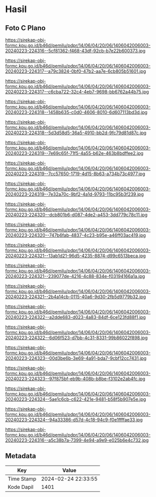 # Hasil

## Foto C Plano

https://sirekap-obj-formc.kpu.go.id/b46d/pemilu/pdpr/14/06/04/20/06/1406042006003-20240223-224316--5cf81362-f468-43df-92cb-b7e22b600373.jpg

https://sirekap-obj-formc.kpu.go.id/b46d/pemilu/pdpr/14/06/04/20/06/1406042006003-20240223-224317--a79c3824-0bf0-47b2-aa7e-6cb805b51601.jpg

https://sirekap-obj-formc.kpu.go.id/b46d/pemilu/pdpr/14/06/04/20/06/1406042006003-20240223-224317--c6cba722-32c4-4eb7-9698-bb6762a44b75.jpg

https://sirekap-obj-formc.kpu.go.id/b46d/pemilu/pdpr/14/06/04/20/06/1406042006003-20240223-224318--1458b635-c0d0-4606-8010-6d607113bd3d.jpg

https://sirekap-obj-formc.kpu.go.id/b46d/pemilu/pdpr/14/06/04/20/06/1406042006003-20240223-224318--5d3d58d5-36a5-4910-bb2d-9fc79d81d87c.jpg

https://sirekap-obj-formc.kpu.go.id/b46d/pemilu/pdpr/14/06/04/20/06/1406042006003-20240223-224319--7e69c65f-71f5-4a55-b62e-463b8bdffee2.jpg

https://sirekap-obj-formc.kpu.go.id/b46d/pemilu/pdpr/14/06/04/20/06/1406042006003-20240223-224319--7cc57650-1719-4d15-8b63-a734b73c4977.jpg

https://sirekap-obj-formc.kpu.go.id/b46d/pemilu/pdpr/14/06/04/20/06/1406042006003-20240223-224319--7e32a70c-9bf2-4a1d-9793-11bc95b3f239.jpg

https://sirekap-obj-formc.kpu.go.id/b46d/pemilu/pdpr/14/06/04/20/06/1406042006003-20240223-224320--dcb801b6-d087-4de2-a453-3dd779c78c11.jpg

https://sirekap-obj-formc.kpu.go.id/b46d/pemilu/pdpr/14/06/04/20/06/1406042006003-20240223-224320--747b6fab-4837-4c23-b95e-a46ff03ac419.jpg

https://sirekap-obj-formc.kpu.go.id/b46d/pemilu/pdpr/14/06/04/20/06/1406042006003-20240223-224321--13ab1d21-96d5-4235-8874-d99c6513beca.jpg

https://sirekap-obj-formc.kpu.go.id/b46d/pemilu/pdpr/14/06/04/20/06/1406042006003-20240223-224321--239077de-4216-4c88-834e-f03194166a1a.jpg

https://sirekap-obj-formc.kpu.go.id/b46d/pemilu/pdpr/14/06/04/20/06/1406042006003-20240223-224321--2b4a14cb-0115-40a6-9d30-2fb5d9779b32.jpg

https://sirekap-obj-formc.kpu.go.id/b46d/pemilu/pdpr/14/06/04/20/06/1406042006003-20240223-224322--a2dde683-d023-4a83-84df-6ce123fd88f1.jpg

https://sirekap-obj-formc.kpu.go.id/b46d/pemilu/pdpr/14/06/04/20/06/1406042006003-20240223-224322--6d06f523-d7bb-4c31-8331-99b86022f898.jpg

https://sirekap-obj-formc.kpu.go.id/b46d/pemilu/pdpr/14/06/04/20/06/1406042006003-20240223-224323--00d3be6b-3e69-4a91-bda7-9cbf12cc7431.jpg

https://sirekap-obj-formc.kpu.go.id/b46d/pemilu/pdpr/14/06/04/20/06/1406042006003-20240223-224323--97f875bf-eb9b-408b-b8be-f3102e2ab4fc.jpg

https://sirekap-obj-formc.kpu.go.id/b46d/pemilu/pdpr/14/06/04/20/06/1406042006003-20240223-224324--5ae1c6cb-c622-421e-9481-b58f5b907e5e.jpg

https://sirekap-obj-formc.kpu.go.id/b46d/pemilu/pdpr/14/06/04/20/06/1406042006003-20240223-224324--94a33386-d57d-4c18-94c9-f0e1ffffae33.jpg

https://sirekap-obj-formc.kpu.go.id/b46d/pemilu/pdpr/14/06/04/20/06/1406042006003-20240223-224316--a5c38b7a-7399-4e94-a9e9-e025b6e4c732.jpg


## Metadata

| Key        | Value               |
| ---------- | ------------------- |
| Time Stamp | 2024-02-24 22:33:55 |
| Kode Dapil | 1401                |



